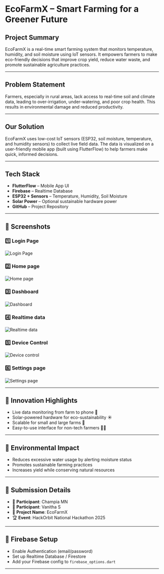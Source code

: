 #  EcoFarmX – Smart Farming for a Greener Future

##  Project Summary
EcoFarmX is a real-time smart farming system that monitors temperature, humidity, and soil moisture using IoT sensors. It empowers farmers to make eco-friendly decisions that improve crop yield, reduce water waste, and promote sustainable agriculture practices.

---

##  Problem Statement
Farmers, especially in rural areas, lack access to real-time soil and climate data, leading to over-irrigation, under-watering, and poor crop health. This results in environmental damage and reduced productivity.

---

##  Our Solution
EcoFarmX uses low-cost IoT sensors (ESP32, soil moisture, temperature, and humidity sensors) to collect live field data. The data is visualized on a user-friendly mobile app (built using FlutterFlow) to help farmers make quick, informed decisions.

---

##  Tech Stack
-  **FlutterFlow** – Mobile App UI
-  **Firebase** – Realtime Database
-  **ESP32 + Sensors** – Temperature, Humidity, Soil Moisture
-  **Solar Power** – Optional sustainable hardware power
-  **GitHub** – Project Repository

---

## 📸 Screenshots

### 1️⃣ Login Page
![Login Page](https://raw.githubusercontent.com/Champia-MN/EcoFarmX-AIDC25/main/Loginpage.jpg)

### 2️⃣ Home page
![Home page](https://raw.githubusercontent.com/Champia-MN/EcoFarmX-AIDC25/main/Home%20page.jpg)

### 3️⃣ Dashboard
![Dashboard](https://raw.githubusercontent.com/Champia-MN/EcoFarmX-AIDC25/main/Dashboard.jpg)

### 4️⃣ Realtime data  
![Realtime data](https://raw.githubusercontent.com/Champia-MN/EcoFarmX-Hackorbit25/main/Realtime_data.jpg)

### 5️⃣ Device Control
![Device control](https://raw.githubusercontent.com/Champia-MN/EcoFarmX-Hackorbit25/main/Device_Control.jpg)

### 6️⃣ Settings page
![Settings page](https://raw.githubusercontent.com/Champia-MN/EcoFarmX-Hackorbit25/main/Settings_page.jpg)

---

## 🧠 Innovation Highlights
- Live data monitoring from farm to phone 📲
- Solar-powered hardware for eco-sustainability ☀️
- Scalable for small and large farms 🌾
- Easy-to-use interface for non-tech farmers 👨‍🌾

---

## 🌱 Environmental Impact
- Reduces excessive water usage by alerting moisture status
- Promotes sustainable farming practices
- Increases yield while conserving natural resources

---

## 📝 Submission Details
- 👤 **Participant**: Champia MN
- 👤 **Participant**: Vanitha S
- 🧠 **Project Name**: EcoFarmX
- 🏆 **Event**: HackOrbit National Hackathon 2025
 
---

 ## 🔧 Firebase Setup
- Enable Authentication (email/password)
- Set up Realtime Database / Firestore
- Add your Firebase config to `firebase_options.dart`

---
